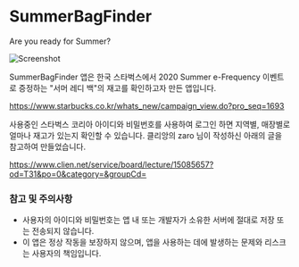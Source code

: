 # SummerBagFinder
Are you ready for Summer?

![Screenshot](https://i.imgur.com/KIaN5dQ.jpg)

SummerBagFinder 앱은 한국 스타벅스에서 2020 Summer e-Frequency 이벤트로 증정하는 "서머 레디 백"의 재고를 확인하고자 만든 앱입니다.

https://www.starbucks.co.kr/whats_new/campaign_view.do?pro_seq=1693

사용중인 스타벅스 코리아 아이디와 비밀번호를 사용하여 로그인 하면 지역별, 매장별로 얼마나 재고가 있는지 확인할 수 있습니다.
클리앙의 zaro 님이 작성하신 아래의 글을 참고하여 만들었습니다.

https://www.clien.net/service/board/lecture/15085657?od=T31&po=0&category=&groupCd=

### 참고 및 주의사항

- 사용자의 아이디와 비밀번호는 앱 내 또는 개발자가 소유한 서버에 절대로 저장 또는 전송되지 않습니다.
- 이 앱은 정상 작동을 보장하지 않으며, 앱을 사용하는 데에 발생하는 문제와 리스크는 사용자의 책임입니다.
